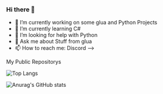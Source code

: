 ### Hi there 👋

- 🔭 I’m currently working on some glua and Python Projects
- 🌱 I’m currently learning C#
- 🤔 I’m looking for help with Python
- 💬 Ask me about Stuff from glua
- 📫 How to reach me: Discord
-->

My Public Repositorys 

![Top Langs](https://github-readme-stats.vercel.app/api/top-langs/?username=sozialstunde&theme=tokyonight)

![Anurag's GitHub stats](https://github-readme-stats.vercel.app/api?username=sozialstunde&show_icons=true&theme=radical)
